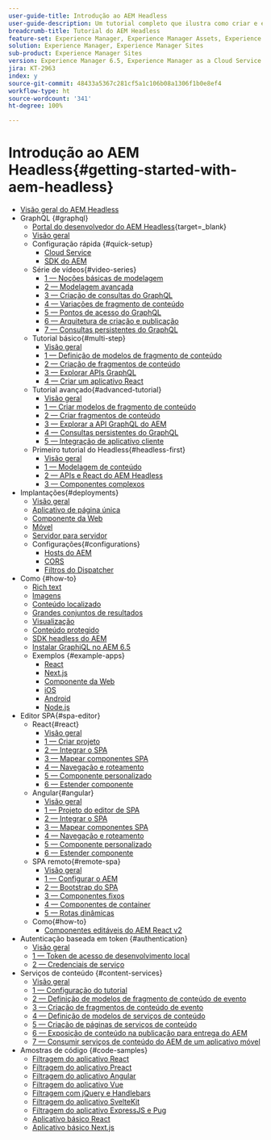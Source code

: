 ```yaml
---
user-guide-title: Introdução ao AEM Headless
user-guide-description: Um tutorial completo que ilustra como criar e expor conteúdo usando o AEM Headless.
breadcrumb-title: Tutorial do AEM Headless
feature-set: Experience Manager, Experience Manager Assets, Experience Manager Sites
solution: Experience Manager, Experience Manager Sites
sub-product: Experience Manager Sites
version: Experience Manager 6.5, Experience Manager as a Cloud Service
jira: KT-2963
index: y
source-git-commit: 48433a5367c281cf5a1c106b08a1306f1b0e8ef4
workflow-type: ht
source-wordcount: '341'
ht-degree: 100%

---
```



# Introdução ao AEM Headless{#getting-started-with-aem-headless}

+ [Visão geral do AEM Headless](./overview.md)
+ GraphQL {#graphql}
   + [Portal do desenvolvedor do AEM Headless](https://experienceleague.adobe.com/landing/experience-manager/headless/developer.html?lang=pt-BR){target=_blank}
   + [Visão geral](./graphql/overview.md)
   + Configuração rápida {#quick-setup}
      + [Cloud Service](./graphql/quick-setup/cloud-service.md)
      + [SDK do AEM](./graphql/quick-setup/local-sdk.md)
   + Série de vídeos{#video-series}
      + [1 — Noções básicas de modelagem](./graphql/video-series/modeling-basics.md)
      + [2 — Modelagem avançada](./graphql/video-series/advanced-modeling.md)
      + [3 — Criação de consultas do GraphQL](./graphql/video-series/creating-graphql-queries.md)
      + [4 — Variações de fragmento de conteúdo](./graphql/video-series/content-fragment-variations.md)
      + [5 — Pontos de acesso do GraphQL](./graphql/video-series/graphql-endpoints.md)
      + [6 — Arquitetura de criação e publicação](./graphql/video-series/author-publish-architecture.md)
      + [7 — Consultas persistentes do GraphQL](./graphql/video-series/graphql-persisted-queries.md)
   + Tutorial básico{#multi-step}
      + [Visão geral](./graphql/multi-step/overview.md)
      + [1 — Definição de modelos de fragmento de conteúdo](./graphql/multi-step/content-fragment-models.md)
      + [2 — Criação de fragmentos de conteúdo](./graphql/multi-step/author-content-fragments.md)
      + [3 — Explorar APIs GraphQL](./graphql/multi-step/explore-graphql-api.md)
      + [4 — Criar um aplicativo React](./graphql/multi-step/graphql-and-react-app.md)
   + Tutorial avançado{#advanced-tutorial}
      + [Visão geral](/help/headless-tutorial/graphql/advanced-graphql/overview.md)
      + [1 — Criar modelos de fragmento de conteúdo](/help/headless-tutorial/graphql/advanced-graphql/create-content-fragment-models.md)
      + [2 — Criar fragmentos de conteúdo](/help/headless-tutorial/graphql/advanced-graphql/author-content-fragments.md)
      + [3 — Explorar a API GraphQL do AEM](/help/headless-tutorial/graphql/advanced-graphql/explore-graphql-api.md)
      + [4 — Consultas persistentes do GraphQL ](/help/headless-tutorial/graphql/advanced-graphql/graphql-persisted-queries.md)
      + [5 — Integração de aplicativo cliente](/help/headless-tutorial/graphql/advanced-graphql/client-application-integration.md)
   + Primeiro tutorial do Headless{#headless-first}
      + [Visão geral](./graphql/headless-first-tutorial/overview.md)
      + [1 — Modelagem de conteúdo](./graphql/headless-first-tutorial/1-content-modeling.md)
      + [2 — APIs e React do AEM Headless](./graphql/headless-first-tutorial/2-aem-headless-apis-and-react.md)
      + [3 — Componentes complexos](./graphql/headless-first-tutorial/3-complex-components.md)
+ Implantações{#deployments}
   + [Visão geral](./graphql/deployment/overview.md)
   + [Aplicativo de página única](./graphql/deployment/spa.md)
   + [Componente da Web](./graphql/deployment/web-component.md)
   + [Móvel](./graphql/deployment/mobile.md)
   + [Servidor para servidor](./graphql/deployment/server-to-server.md)
   + Configurações{#configurations}
      + [Hosts do AEM](./graphql/deployment/configurations/aem-hosts.md)
      + [CORS](./graphql/deployment/configurations/cors.md)
      + [Filtros do Dispatcher](./graphql/deployment/configurations/dispatcher-filters.md)
+ Como {#how-to}
   + [Rich text](./graphql/how-to/rich-text.md)
   + [Imagens](./graphql/how-to/images.md)
   + [Conteúdo localizado](./graphql/how-to/localized-content.md)
   + [Grandes conjuntos de resultados](./graphql/how-to/large-result-sets.md)
   + [Visualização](./graphql/how-to/preview.md)
   + [Conteúdo protegido](./graphql/how-to/protected-content.md)
   + [SDK headless do AEM](./graphql/how-to/aem-headless-sdk.md)
   + [Instalar GraphiQL no AEM 6.5](./graphql/how-to/install-graphiql-aem-6-5.md)
   + Exemplos {#example-apps}
      + [React](./graphql/example-apps/react-app.md)
      + [Next.js](./graphql/example-apps/next-js.md)
      + [Componente da Web](./graphql/example-apps/web-component.md)
      + [iOS](./graphql/example-apps/ios-swiftui-app.md)
      + [Android](./graphql/example-apps/android-app.md)
      + [Node.js](./graphql/example-apps/server-to-server-app.md)
+ Editor SPA{#spa-editor}
   + React{#react}
      + [Visão geral](./spa-editor/react/overview.md)
      + [1 — Criar projeto](./spa-editor/react/create-project.md)
      + [2 — Integrar o SPA](./spa-editor/react/integrate-spa.md)
      + [3 — Mapear componentes SPA](./spa-editor/react/map-components.md)
      + [4 — Navegação e roteamento](./spa-editor/react/navigation-routing.md)
      + [5 — Componente personalizado](./spa-editor/react/custom-component.md)
      + [6 — Estender componente](./spa-editor/react/extend-component.md)
   + Angular{#angular}
      + [Visão geral](./spa-editor/angular/overview.md)
      + [1 — Projeto do editor de SPA](./spa-editor/angular/create-project.md)
      + [2 — Integrar o SPA](./spa-editor/angular/integrate-spa.md)
      + [3 — Mapear componentes SPA](./spa-editor/angular/map-components.md)
      + [4 — Navegação e roteamento](./spa-editor/angular/navigation-routing.md)
      + [5 — Componente personalizado](./spa-editor/angular/custom-component.md)
      + [6 — Estender componente](./spa-editor/angular/extend-component.md)
   + SPA remoto{#remote-spa}
      + [Visão geral](./spa-editor/remote-spa/overview.md)
      + [1 — Configurar o AEM](./spa-editor/remote-spa/aem-configure.md)
      + [2 — Bootstrap do SPA](./spa-editor/remote-spa/spa-bootstrap.md)
      + [3 — Componentes fixos](./spa-editor/remote-spa/spa-fixed-component.md)
      + [4 — Componentes de container](./spa-editor/remote-spa/spa-container-component.md)
      + [5 — Rotas dinâmicas](./spa-editor/remote-spa/spa-dynamic-routes.md)
   + Como{#how-to}
      + [Componentes editáveis do AEM React v2](./spa-editor/how-to/react-core-components-v2.md)
+ Autenticação baseada em token {#authentication}
   + [Visão geral](./authentication/overview.md)
   + [1 — Token de acesso de desenvolvimento local](./authentication/local-development-access-token.md)
   + [2 — Credenciais de serviço](./authentication/service-credentials.md)
+ Serviços de conteúdo {#content-services}
   + [Visão geral](./content-services/overview.md)
   + [1 — Configuração do tutorial](./content-services/chapter-1.md)
   + [2 — Definição de modelos de fragmento de conteúdo de evento](./content-services/chapter-2.md)
   + [3 — Criação de fragmentos de conteúdo de evento](./content-services/chapter-3.md)
   + [4 — Definição de modelos de serviços de conteúdo](./content-services/chapter-4.md)
   + [5 — Criação de páginas de serviços de conteúdo](./content-services/chapter-5.md)
   + [6 — Exposição de conteúdo na publicação para entrega do AEM](./content-services/chapter-6.md)
   + [7 — Consumir serviços de conteúdo do AEM de um aplicativo móvel](./content-services/chapter-7.md)
+ Amostras de código {#code-samples}
   + [Filtragem do aplicativo React](./graphql/code-samples/filtering-react-app.md)
   + [Filtragem do aplicativo Preact](./graphql/code-samples/filtering-preact-app.md)
   + [Filtragem do aplicativo Angular](./graphql/code-samples/filtering-angular-app.md)
   + [Filtragem do aplicativo Vue](./graphql/code-samples/filtering-vue-app.md)
   + [Filtragem com jQuery e Handlebars](./graphql/code-samples/filtering-jquery-handlebars.md)
   + [Filtragem do aplicativo SvelteKit](./graphql/code-samples/filtering-sveltekit-app.md)
   + [Filtragem do aplicativo ExpressJS e Pug](./graphql/code-samples/filtering-express-pug-app.md)
   + [Aplicativo básico React](./graphql/code-samples/basic-react-app.md)
   + [Aplicativo básico Next.js](./graphql/code-samples/basic-nextjs-app.md)

